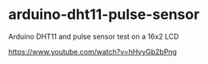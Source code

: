 # arduino-dht11-pulse-sensor
Arduino DHT11 and pulse sensor test on a 16x2 LCD

https://www.youtube.com/watch?v=hHvyGb2bPng
